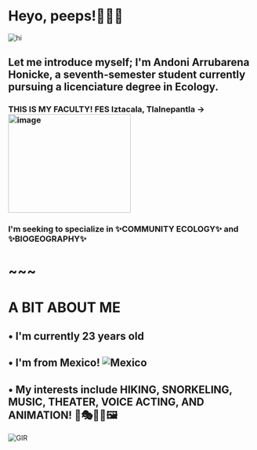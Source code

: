 # Heyo, peeps!👋✨🔥
![hi](https://media1.tenor.com/m/je5qoQToik0AAAAC/spongebob-hi.gif)
## Let me introduce myself; I'm Andoni Arrubarena Honicke, a seventh-semester student currently pursuing a licenciature degree in Ecology.

### THIS IS MY FACULTY! FES Iztacala, Tlalnepantla -> <img width="250" height="201" alt="image" src="https://github.com/user-attachments/assets/9e7b06af-5dae-4361-8c44-71cb3b996044" />

### I'm seeking to specialize in ✨COMMUNITY ECOLOGY✨ and ✨BIOGEOGRAPHY✨
# ~~~
# A BIT ABOUT ME
## • I'm currently 23 years old
## • I'm from Mexico! ![Mexico](https://upload.wikimedia.org/wikipedia/commons/thumb/f/fc/Flag_of_Mexico.svg/960px-Flag_of_Mexico.svg.png)
## • My interests include HIKING, SNORKELING, MUSIC, THEATER, VOICE ACTING, AND ANIMATION! 🤿🎭🌿🎵🖼️
![GIR](https://media1.tenor.com/m/-PcfSBnP6TkAAAAd/invader-zim.gif)

